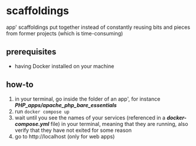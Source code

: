 
# scaffoldings
app' scaffoldings put together instead of constantly reusing bits and pieces from former projects (which is time-consuming)

## prerequisites
* having Docker installed on your machine

## how-to
1. in your terminal, go inside the folder of an app', for instance ***PHP_apps/apache_php_bare_essentials***
2. run ```docker compose up``` 
3. wait until you see the names of your services (referenced in a ***docker-compose.yml*** file) in your terminal, meaning that they are running, also verify that they have not exited for some reason
4. go to http://localhost (only for web apps)
